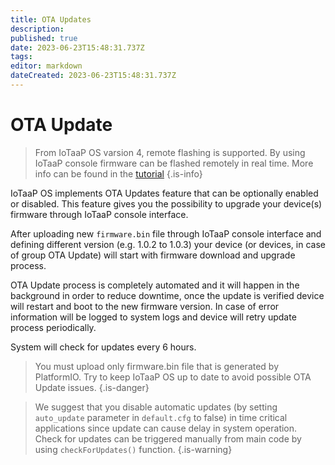 ```yaml
---
title: OTA Updates
description: 
published: true
date: 2023-06-23T15:48:31.737Z
tags: 
editor: markdown
dateCreated: 2023-06-23T15:48:31.737Z
---
```


# OTA Update

> From IoTaaP OS varsion 4, remote flashing is supported. By using IoTaaP console firmware can be flashed remotely in real time. More info can be found in the [tutorial](https://docs.iotaap.io/docs-tutorials/iotaap-cloud-remote-flash/)
{.is-info}


IoTaaP OS implements OTA Updates feature that can be optionally enabled or disabled. This feature gives you the possibility to upgrade your device(s) firmware through IoTaaP console interface. 

After uploading new `firmware.bin` file through IoTaaP console interface and defining different version (e.g. 1.0.2 to 1.0.3) your device (or devices, in case of group OTA Update) will start with firmware download and upgrade process. 

OTA Update process is completely automated and it will happen in the background in order to reduce downtime, once the update is verified device will restart and boot to the new firmware version. In case of error information will be logged to system logs and device will retry update process
periodically. 

System will check for updates every 6 hours.

> You must upload only firmware.bin file that is generated by PlatformIO. Try to keep IoTaaP OS up to date to avoid possible OTA Update issues.
{.is-danger}


> We suggest that you disable automatic updates (by setting `auto_update` parameter in `default.cfg` to false) in time critical applications since update can cause delay in system operation. Check for updates can be triggered manually from main code by using `checkForUpdates()` function.
{.is-warning}
